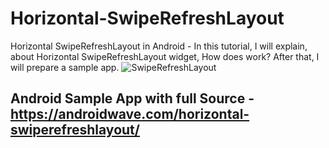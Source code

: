 # Horizontal-SwipeRefreshLayout
Horizontal SwipeRefreshLayout in Android -  In this tutorial, I will explain, about Horizontal SwipeRefreshLayout widget, How does work? After that, I will prepare a sample app.
![SwipeRefreshLayout](https://androidwave.com/wp-content/uploads/2019/05/horizontal-swiperefreshlayout.png)

## Android Sample App with full Source - https://androidwave.com/horizontal-swiperefreshlayout/  


